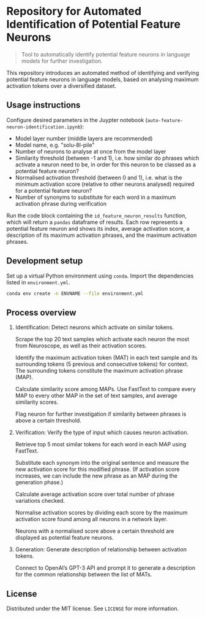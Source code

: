 # Repository for Automated Identification of Potential Feature Neurons

> Tool to automatically identify potential feature neurons in language models for further investigation.

This repository introduces an automated method of identifying and verifying potential feature neurons in language models, based on analysing maximum activation tokens over a diversified dataset.

## Usage instructions

Configure desired parameters in the Juypter notebook (`auto-feature-neuron-identification.ipynb`):
- Model layer number (middle layers are recommended)
- Model name, e.g. "solu-8l-pile"
- Number of neurons to analyse at once from the model layer
- Similarity threshold (between -1 and 1), i.e. how similar do phrases which activate a neuron need to be, in order for this neuron to be classed as a potential feature neuron?
- Normalised activation threshold (between 0 and 1), i.e. what is the minimum activation score (relative to other neurons analysed) required for a potential feature neuron?
- Number of synonyms to substitute for each word in a maximum activation phrase during verification

Run the code block containing the `id_feature_neuron_results` function, which will return a `pandas` dataframe of results. Each row represents a potential feature neuron and shows its index, average activation score, a description of its maximum activation phrases, and the maximum activation phrases.

## Development setup

Set up a virtual Python environment using `conda`. Import the dependencies listed in `environment.yml`.

```sh
conda env create -n ENVNAME --file environment.yml
```

## Process overview

1. Identification: Detect neurons which activate on similar tokens.

    Scrape the top 20 text samples which activate each neuron the most from Neuroscope, as well as their activation scores.

    Identify the maximum activation token (MAT) in each text sample and its surrounding tokens (5 previous and consecutive tokens) for context. The surrounding tokens constitute the maximum activation phrase (MAP).

    Calculate similarity score among MAPs. Use FastText to compare every MAP to every other MAP in the set of text samples, and average similarity scores.

    Flag neuron for further investigation if similarity between phrases is above a certain threshold.

2. Verification: Verify the type of input which causes neuron activation.

    Retrieve top 5 most similar tokens for each word in each MAP using FastText.

    Substitute each synonym into the original sentence and measure the new activation score for this modified phrase. (If activation score increases, we can include the new phrase as an MAP during the generation phase.)

    Calculate average activation score over total number of phrase variations checked. 

    Normalise activation scores by dividing each score by the maximum activation score found among all neurons in a network layer.

    Neurons with a normalised score above a certain threshold are displayed as potential feature neurons.

3. Generation: Generate description of relationship between activation tokens.

    Connect to OpenAI’s GPT-3 API and prompt it to generate a description for the common relationship between the list of MATs.

## License

Distributed under the MIT license. See ``LICENSE`` for more information.
